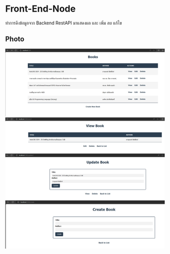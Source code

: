 # Front-End-Node
ทำการดึงข้อมูลจาก Backend RestAPI มาแสดงผล และ เพิ่ม ลบ แก้ไข

## Photo
![Photo](https://github.com/mineingvps/Front-End-Node/blob/main/Frontend%20Picture/Front1.png)
![Photo](https://github.com/mineingvps/Front-End-Node/blob/main/Frontend%20Picture/Front2.png)
![Photo](https://github.com/mineingvps/Front-End-Node/blob/main/Frontend%20Picture/Front3.png)
![Photo](https://github.com/mineingvps/Front-End-Node/blob/main/Frontend%20Picture/Front4.png)
